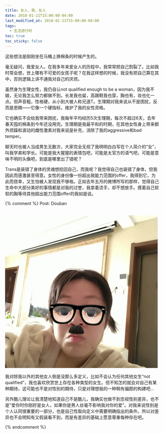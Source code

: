 ```yaml
---
title: 女人，我，女人
date: 2018-01-21T15:00:00-04:00
last_modified_at: 2018-01-21T15:00:00-04:00
tags:
  - 生活进行时
toc: true
toc_sticky: false
---
```


这些想法是刚刚坐在马桶上换棉条的时候产生的。

<!--more-->

毫无疑问，我爱女人。在我多年来爱女人的历程中，我常常把自己割裂了。比如我时常会想，世上哪有不可爱的女孩子呢？在我这样想的时候，我没有把自己算在其中，否则逻辑上讲不通我对自己的厌烦。

虽然身为生理女性，我仍自认not qualified enough to be a woman，因为我不娘，无论我怎么努力都做不到。长发我也留，高跟鞋我也穿，胸也有，妆也化一点。但声音粗，性格硬，从小到大被人称兄道T。生理期对我来说从不是困扰，反而是恩赐——它像一个硬指标，维护了我的女性资格。

它也确实不会给我带来困扰，我每年平均经历5次生理期，每次不超过6天，去年春天囤的棉条到今年还没用完。生理期是我最平和的时期，在其他女性身上带来额外烦躁和波动的雌性激素对我来说是补充，消除了我的aggressive和bad temper。

聊天时也被人当成男生无数次，大家完全无视了我明明白白写在个人简介的“女”，叫我学弟和学长。可能是我大猩猩的表情包吧，可能是太官方的语气吧，可能是意味不明的头像吧，到底是哪里出了错呢？

Trans是装错了身体的灵魂想拾回自己，而我呢？我觉得自己也装错了身体，但我因此而感激甚至得意。女性的身份像一份超出我能力范围的offer，我得到它，为此而侥幸，又生怕被人发现我不够格。正如去年五月的微博所写的那样，觉得自己生命中大部分美好的事情都是对我的过誉，我拿着烫手，却不想放手。摸着自己软软的胸等待其他超出能力范围offer的我如是说。



{% comment %}
Post: Douban

<br>
<img src="https://raw.githubusercontent.com/samsmerrygoround/samsmerrygoround.github.io/main/assets/images/me.jpg" alt="me" width="500"/>
<br>

我对除我以外的其他女人倒是没那么多定义，比如不会认为任何其他女生“not qualified”，我也喜欢欣赏世上存在各种类型的女生。但不知怎的就会对自己有某种期待，这可能也不是对性别的期待，只是对理想我的一种稍有偏颇的构建吧…

另外酷儿理论让我清楚地知道自己不是酷儿，我确实也做不到忽视性别差异，也不是“爱你时你刚好是女人，如果你是男人丝毫不影响我对你的爱”。对我来说性别是个人认同很重要的一部分，也是自己性取向定义中需要明确指出的条件。所以对差异也不会明知有又假装看不到，而是有差异的基础上愿意尊重每种存在吧。

{% endcomment %}
